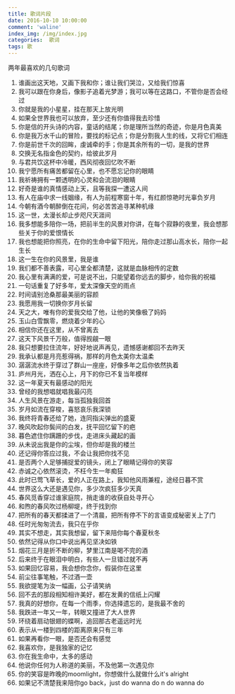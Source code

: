 ```yaml
---
title: 歌词片段
date: 2016-10-10 10:00:00
comment: 'waline'
index_img: /img/index.jpg
categories:  歌词
tags: 歌
---
```


   两年最喜欢的几句歌词

1. 谁画出这天地，又画下我和你；谁让我们哭泣，又给我们惊喜
2. 我可以跟在你身后，像影子追着光梦游；我可以等在这路口，不管你是否会经过
3. 你就是我的小星星，挂在那天上放光明
4. 如果全世界我也可以放弃，至少还有你值得我去珍惜
5. 你是信的开头诗的内容，童话的结尾；你是理所当然的奇迹，你是月色真美
6. 你是我万水千山的冒险，要找的标记点；你是分割我人生的线，又将它们相连
7. 你是前世千次的回眸，虔诚牵的手；你是其余所有的一切，是我的世界
8. 交换无名指金色的契约，给彼此岁月
9. 与君共饮这杯中冷暖，西风彻夜回忆吹不断
10. 我宁愿所有痛苦都留在心里，也不愿忘记你的眼睛
11. 我祈祷拥有一颗透明的心灵和会流泪的眼睛
12. 好奇是谁的真情感动上天，且等我探一遭这人间
13. 有人在庙中求一线姻缘，有人为前程寒窗十年，有红颜惊艳时光辜负岁月
14. 今朝有酒今朝醉倒在花间，何必苦苦追寻某种机缘
15. 这一世，太漫长却止步咫尺天涯间
16. 我多想能多陪你一场，把前半生的风景对你讲，在每个寂静的夜里，我会想那些关于你的爱恨情长
17. 我也想能把你照亮，在你的生命中留下阳光，陪你走过那山高水长，陪你一起生长
18. 这一生在你的风景里，我是谁
19. 我们都不善表露，可心里全都清楚，这就是血脉相传的定数
20. 我心里有满满的爱，可是说不出，只能望着你远去的脚步，给你我的祝福
21. 一句话重复了好多年，爱太深像天空的雨点
22. 时间请别沧桑那最美丽的容颜
23. 我愿用我一切换你岁月长留
24. 天之大，唯有你的爱我交给了他，让他的笑像极了妈妈
25. 玉山白雪飘零，燃烧着少年的心
26. 相信你还在这里，从不曾离去
27. 这天下风景千万般，值得觊觎一眼
28. 我只想要拉住流年，好好地说声再见，遗憾感谢都回不去昨天
29. 我承认都是月亮惹得祸，那样的月色太美你太温柔
30. 潺潺流水终于穿过了群山一座座，好像多年之后你依然执着
31. 庐州月光，洒在心上，月下的你已不复当年模样
32. 这一年夏天有最感动的阳光
33. 曾经的我想唱就唱我最闪亮
34. 人生风景在游走，每当孤独我回首
35. 岁月如流在穿梭，喜怒哀乐我深锁
36. 我终将青春还给了她，连同指尖弹出的盛夏
37. 晚风吹起你鬓间的白发，抚平回忆留下的疤
38. 暮色遮住你蹒跚的步伐，走进床头藏起的画
39. 从未说出我是你的尘埃，但你却是我的楼兰
40. 还记得你答应过我，不会让我把你找不见
41. 是否两个人足够捕捉爱的镜头，闭上了眼睛记得你的笑容
42. 赤诚之心依然滚烫，不枉今生一年痴狂
43. 此时已莺飞草长，爱的人正在路上，我知他风雨兼程，途经日暮不赏
44. 世界这么大还是遇见你，多少次疯狂多少天真
45. 春风觅香穿过谁家庭院，捎走谁的收获自处寻开心
46. 和煦的春风吹过杨柳堤，终于找到你
47. 把所有的春天都揉进了一个清晨，把所有停不下的言语变成秘密关上了门
48. 任时光匆匆流去，我只在乎你
49. 其实不想走，其实我想留，留下来陪你每个春夏秋冬
50. 依然记得从你口中说出再见坚决如铁
51. 烟花三月是折不断的柳，梦里江南是喝不完的酒
52. 后来终于在眼泪中明白，有些人一旦错过就不再
53. 如果回忆容易，我会想你念你，假装你在这里
54. 前尘往事笔触，不过酒一壶
55. 我欲提笔为汝一幅画，公子请笑纳
56. 回不去的那段相知相许美好，都在发黄的信纸上闪耀
57. 我真的好想你，在每一个雨季，你选择遗忘的，是我最不舍的
58. 我跌进一年又一年，转眼又撞进了大人世界
59. 环绕着扇动银翅的蝶啊，追回那古老遥远时光
60. 表示从一楼到四楼的距离原来只有三年
61. 如果再看你一眼，是否还会有感觉
62. 我喜欢你，是我独家的记忆
63. 你在我生命中，太多的感动
64. 他说你任何为人称道的美丽，不及他第一次遇见你
65. 你的笑容是昨晚的moomlight，你想做什么就做什么it's  alright
66. 如果记不清楚我来陪你go back，just do  wanna do n do wanna do